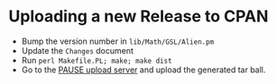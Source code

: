 # Uploading a new Release to CPAN

- Bump the version number in `lib/Math/GSL/Alien.pm`
- Update the `Changes` document
- Run `perl Makefile.PL; make; make dist`
- Go to the [PAUSE upload server](https://pause.perl.org/pause/authenquery?ACTION=add_uri)
  and upload the generated tar ball.
